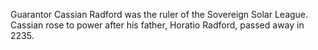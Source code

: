 Guarantor Cassian Radford was the ruler of the Sovereign Solar League. Cassian rose to power after his father, Horatio Radford, passed away in 2235.